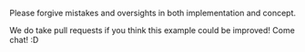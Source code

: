 Please forgive mistakes and oversights in both implementation and concept.

We do take pull requests if you think this example could be improved! Come chat! :D